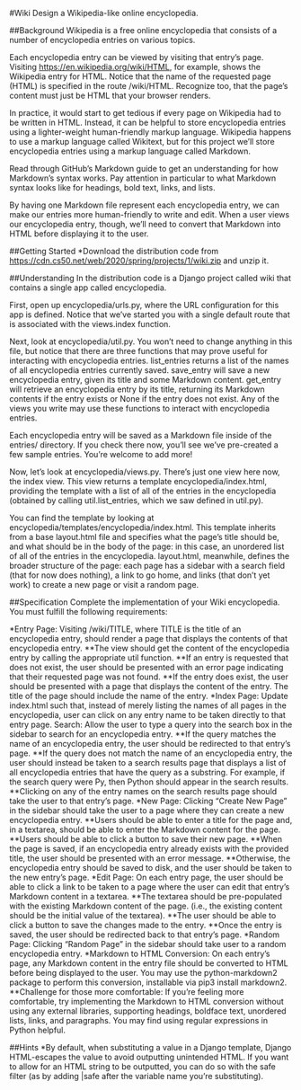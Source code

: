 #Wiki
Design a Wikipedia-like online encyclopedia.

##Background
Wikipedia is a free online encyclopedia that consists of a number of encyclopedia entries on various topics.

Each encyclopedia entry can be viewed by visiting that entry’s page. Visiting https://en.wikipedia.org/wiki/HTML, for example, shows the Wikipedia entry for HTML. Notice that the name of the requested page (HTML) is specified in the route /wiki/HTML. Recognize too, that the page’s content must just be HTML that your browser renders.

In practice, it would start to get tedious if every page on Wikipedia had to be written in HTML. Instead, it can be helpful to store encyclopedia entries using a lighter-weight human-friendly markup language. Wikipedia happens to use a markup language called Wikitext, but for this project we’ll store encyclopedia entries using a markup language called Markdown.

Read through GitHub’s Markdown guide to get an understanding for how Markdown’s syntax works. Pay attention in particular to what Markdown syntax looks like for headings, bold text, links, and lists.

By having one Markdown file represent each encyclopedia entry, we can make our entries more human-friendly to write and edit. When a user views our encyclopedia entry, though, we’ll need to convert that Markdown into HTML before displaying it to the user.

##Getting Started
*Download the distribution code from https://cdn.cs50.net/web/2020/spring/projects/1/wiki.zip and unzip it.

##Understanding
In the distribution code is a Django project called wiki that contains a single app called encyclopedia.

First, open up encyclopedia/urls.py, where the URL configuration for this app is defined. Notice that we’ve started you with a single default route that is associated with the views.index function.

Next, look at encyclopedia/util.py. You won’t need to change anything in this file, but notice that there are three functions that may prove useful for interacting with encyclopedia entries. list_entries returns a list of the names of all encyclopedia entries currently saved. save_entry will save a new encyclopedia entry, given its title and some Markdown content. get_entry will retrieve an encyclopedia entry by its title, returning its Markdown contents if the entry exists or None if the entry does not exist. Any of the views you write may use these functions to interact with encyclopedia entries.

Each encyclopedia entry will be saved as a Markdown file inside of the entries/ directory. If you check there now, you’ll see we’ve pre-created a few sample entries. You’re welcome to add more!

Now, let’s look at encyclopedia/views.py. There’s just one view here now, the index view. This view returns a template encyclopedia/index.html, providing the template with a list of all of the entries in the encyclopedia (obtained by calling util.list_entries, which we saw defined in util.py).

You can find the template by looking at encyclopedia/templates/encyclopedia/index.html. This template inherits from a base layout.html file and specifies what the page’s title should be, and what should be in the body of the page: in this case, an unordered list of all of the entries in the encyclopedia. layout.html, meanwhile, defines the broader structure of the page: each page has a sidebar with a search field (that for now does nothing), a link to go home, and links (that don’t yet work) to create a new page or visit a random page.

##Specification
Complete the implementation of your Wiki encyclopedia. You must fulfill the following requirements:

*Entry Page: Visiting /wiki/TITLE, where TITLE is the title of an encyclopedia entry, should render a page that displays the contents of that encyclopedia entry.
**The view should get the content of the encyclopedia entry by calling the appropriate util function.
**If an entry is requested that does not exist, the user should be presented with an error page indicating that their requested page was not found.
**If the entry does exist, the user should be presented with a page that displays the content of the entry. The title of the page should include the name of the entry.
*Index Page: Update index.html such that, instead of merely listing the names of all pages in the encyclopedia, user can click on any entry name to be taken directly to that entry page.
Search: Allow the user to type a query into the search box in the sidebar to search for an encyclopedia entry.
**If the query matches the name of an encyclopedia entry, the user should be redirected to that entry’s page.
**If the query does not match the name of an encyclopedia entry, the user should instead be taken to a search results page that displays a list of all encyclopedia entries that have the query as a substring. For example, if the search query were Py, then Python should appear in the search results.
**Clicking on any of the entry names on the search results page should take the user to that entry’s page.
*New Page: Clicking “Create New Page” in the sidebar should take the user to a page where they can create a new encyclopedia entry.
**Users should be able to enter a title for the page and, in a textarea, should be able to enter the Markdown content for the page.
**Users should be able to click a button to save their new page.
**When the page is saved, if an encyclopedia entry already exists with the provided title, the user should be presented with an error message.
**Otherwise, the encyclopedia entry should be saved to disk, and the user should be taken to the new entry’s page.
*Edit Page: On each entry page, the user should be able to click a link to be taken to a page where the user can edit that entry’s Markdown content in a textarea.
**The textarea should be pre-populated with the existing Markdown content of the page. (i.e., the existing content should be the initial value of the textarea).
**The user should be able to click a button to save the changes made to the entry.
**Once the entry is saved, the user should be redirected back to that entry’s page.
*Random Page: Clicking “Random Page” in the sidebar should take user to a random encyclopedia entry.
*Markdown to HTML Conversion: On each entry’s page, any Markdown content in the entry file should be converted to HTML before being displayed to the user. You may use the python-markdown2 package to perform this conversion, installable via pip3 install markdown2.
**Challenge for those more comfortable: If you’re feeling more comfortable, try implementing the Markdown to HTML conversion without using any external libraries, supporting headings, boldface text, unordered lists, links, and paragraphs. You may find using regular expressions in Python helpful.

##Hints
*By default, when substituting a value in a Django template, Django HTML-escapes the value to avoid outputting unintended HTML. If you want to allow for an HTML string to be outputted, you can do so with the safe filter (as by adding |safe after the variable name you’re substituting).
